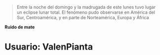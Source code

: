 > Entre la noche del domingo y la 
> madrugada de este lunes tuvo lugar un 
> eclipse lunar total. El fenómeno pudo 
> observarse en América del Sur, 
> Centroamérica, y en parte de 
> Norteamérica, Europa y África

__Ruido de mate__
# Usuario: ValenPianta